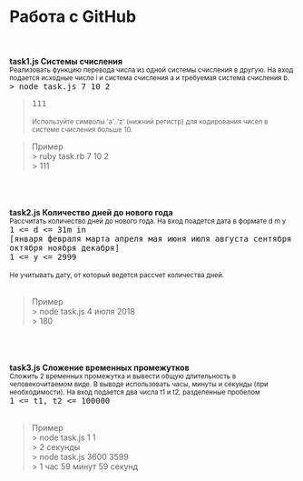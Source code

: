 # Работа с GitHub

</br></br><b>task1.js Системы счисления</b></br>
<sup>Реализовать функцию перевода числа из одной системы счисления в другую.
На вход подается исходные число i и система счисления a и требуемая система счисления b.</sup>
</br><tt>> node task.js 7 10 2</br>
> 111</tt></br></br>
<sup>Используйте символы 'a'..'z' (нижний регистр) для кодирования чисел в системе счисления больше 10.</sup></br>
<blockquote>Пример</br>
> ruby task.rb 7 10 2</br>
> 111</blockquote></br>
</br></br><b>task2.js Количество дней до нового года</b></br>
<sup>Рассчитать количество дней до нового года.
На вход поадется дата в формате d m y</sup>
</br><tt>1 <= d <= 31m in 
</br>[января февраля марта апреля мая июня июля августа сентября октября ноября декабря]
</br>1 <= y <= 2999</tt></br></br>
<sup>Не учитывать дату, от который ведется рассчет количества дней.</sup></br></br>
<blockquote>Пример</br>
> node task.js 4 июля 2018</br>
> 180</blockquote></br>
</br></br><b>task3.js Сложение временных промежутков</b></br>
<sup>Сложить 2 временных промежутка и вывести общую длительность в человекочитаемом виде.
В выводе использовать часы, минуты и секунды (при необходимости).
На вход подается два числа t1 и t2, разделенные пробелом</sup>
</br><tt>1 <= t1, t2 <= 100000</tt></br></br>
<blockquote>Пример</br>
> node task.js 1 1</br>
> 2 секунды</br>
> node task.js 3600 3599</br>
> 1 час 59 минут 59 секунд</blockquote>
